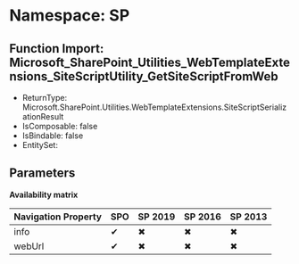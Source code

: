 # Namespace: SP

## Function Import: Microsoft_SharePoint_Utilities_WebTemplateExtensions_SiteScriptUtility_GetSiteScriptFromWeb

- ReturnType: Microsoft.SharePoint.Utilities.WebTemplateExtensions.SiteScriptSerializationResult
- IsComposable: false
- IsBindable: false
- EntitySet: 

## Parameters

**Availability matrix**

Navigation Property | SPO | SP 2019 | SP 2016 | SP 2013
----------|-----|---------|---------|--------
info | ✔ | ✖ | ✖ | ✖
webUrl | ✔ | ✖ | ✖ | ✖
